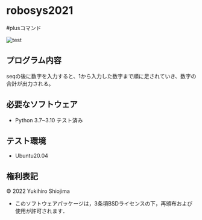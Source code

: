 # robosys2021

#plusコマンド

![test](https://github.com/yukihiroshiojima/robosys2021/actions/workflows/test.yml/badge.svg)


## プログラム内容

seqの後に数字を入力すると、1から入力した数字まで順に足されていき、数字の合計が出力される。


## 必要なソフトウェア

* Python 3.7~3.10 テスト済み


## テスト環境

* Ubuntu20.04


## 権利表記

© 2022 Yukihiro Shiojima
* このソフトウェアパッケージは，3条項BSDライセンスの下，再頒布および使用が許可されます．



 










































